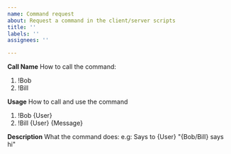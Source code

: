 ```yaml
---
name: Command request
about: Request a command in the client/server scripts
title: ''
labels: ''
assignees: ''

---
```


**Call Name**
How to call the command:
1. !Bob
2. !Bill

**Usage**
How to call and use the command
1. !Bob {User}
2. !Bill {User} {Message}

**Description**
What the command does:
e.g: Says to {User} "{Bob/Bill} says hi"
